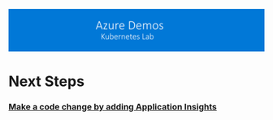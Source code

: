 [![banner](../images/banner-lab.png)](../../README.md)



# Next Steps 
### [Make a code change by adding Application Insights](../Monitoring)